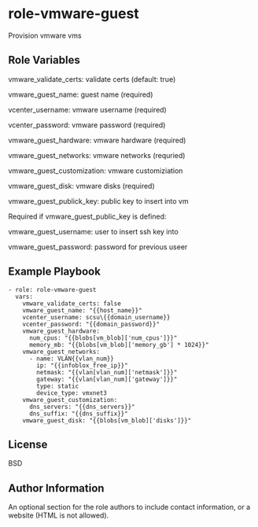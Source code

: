role-vmware-guest
=========

Provision vmware vms

Role Variables
--------------

vmware_validate_certs: validate certs (default: true)

vmware_guest_name: guest name (required)

vcenter_username: vmware username (required)

vcenter_password: vmware password (required)

vmware_guest_hardware: vmware hardware (required)

vmware_guest_networks: vmware networks (requried)

vmware_guest_customization: vmware customiziation

vmware_guest_disk: vmware disks (required)

vmware_guest_publick_key: public key to insert into vm

Required if vmware_guest_public_key is defined:

vmware_guest_username: user to insert ssh key into

vmware_guest_password: password for previous useer

Example Playbook
----------------

    - role: role-vmware-guest
      vars:
        vmware_validate_certs: false
        vmware_guest_name: "{{host_name}}"
        vcenter_username: scsu\{{domain_username}}
        vcenter_password: "{{domain_password}}"
        vmware_guest_hardware:
          num_cpus: "{{blobs[vm_blob]['num_cpus']}}"
          memory_mb: "{{blobs[vm_blob]['memory_gb'] * 1024}}"
        vmware_guest_networks:
          - name: VLAN{{vlan_num}}
            ip: "{{infoblox_free_ip}}"
            netmask: "{{vlan[vlan_num]['netmask']}}"
            gateway: "{{vlan[vlan_num]['gateway']}}"
            type: static
            device_type: vmxnet3
        vmware_guest_customization:
          dns_servers: "{{dns_servers}}"
          dns_suffix: "{{dns_suffix}}"
        vmware_guest_disk: "{{blobs[vm_blob]['disks']}}"

License
-------

BSD

Author Information
------------------

An optional section for the role authors to include contact information, or a website (HTML is not allowed).
